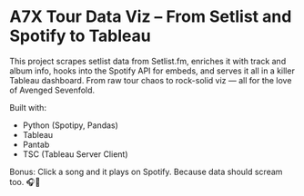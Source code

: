 # A7X Tour Data Viz – From Setlist and Spotify to Tableau

This project scrapes setlist data from Setlist.fm, enriches it with track and album info, hooks into the Spotify API for embeds, and serves it all in a killer Tableau dashboard.
From raw tour chaos to rock-solid viz — all for the love of Avenged Sevenfold.

Built with:

* Python (Spotipy, Pandas)
* Tableau
* Pantab
* TSC (Tableau Server Client)

Bonus: Click a song and it plays on Spotify. Because data should scream too. 🎧🦇
